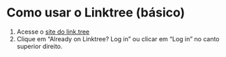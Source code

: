 # Como usar o Linktree (básico)
1. Acesse o [site do link.tree](https://linktr.ee/)
2. Clique em “Already on Linktree? Log in” ou clicar em “Log in” no canto superior direito.
